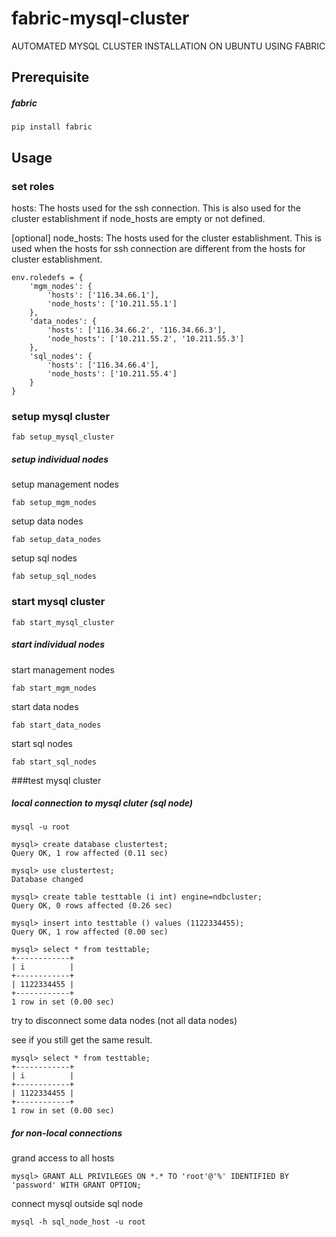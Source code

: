# fabric-mysql-cluster

AUTOMATED MYSQL CLUSTER INSTALLATION ON UBUNTU USING FABRIC

## Prerequisite

##### fabric

`pip install fabric`


## Usage

### set roles

hosts: The hosts used for the ssh connection. This is also used for the cluster establishment if node_hosts are empty or not defined.

[optional] node_hosts: The hosts used for the cluster establishment. This is used when the hosts for ssh connection are different from the hosts for cluster establishment.

```
env.roledefs = { 
    'mgm_nodes': {
        'hosts': ['116.34.66.1'],
        'node_hosts': ['10.211.55.1']
    },
    'data_nodes': {
        'hosts': ['116.34.66.2', '116.34.66.3'],
        'node_hosts': ['10.211.55.2', '10.211.55.3']
    },
    'sql_nodes': {
        'hosts': ['116.34.66.4'],
        'node_hosts': ['10.211.55.4']
    }
}
```

### setup mysql cluster

`fab setup_mysql_cluster`



##### setup individual nodes


setup management nodes

`fab setup_mgm_nodes`

setup data nodes

`fab setup_data_nodes`

setup sql nodes

`fab setup_sql_nodes`

### start mysql cluster

`fab start_mysql_cluster`

##### start individual nodes


start management nodes

`fab start_mgm_nodes`

start data nodes

`fab start_data_nodes`

start sql nodes

`fab start_sql_nodes`

###test mysql cluster

##### local connection to mysql cluter (sql node)

```
mysql -u root

mysql> create database clustertest;
Query OK, 1 row affected (0.11 sec)

mysql> use clustertest;
Database changed

mysql> create table testtable (i int) engine=ndbcluster;
Query OK, 0 rows affected (0.26 sec)

mysql> insert into testtable () values (1122334455);
Query OK, 1 row affected (0.00 sec)

mysql> select * from testtable;
+------------+
| i          |
+------------+
| 1122334455 |
+------------+
1 row in set (0.00 sec)
```

try to disconnect some data nodes (not all data nodes)

see if you still get the same result.

```
mysql> select * from testtable;
+------------+
| i          |
+------------+
| 1122334455 |
+------------+
1 row in set (0.00 sec)
```

##### for non-local connections

grand access to all hosts

`mysql> GRANT ALL PRIVILEGES ON *.* TO 'root'@'%' IDENTIFIED BY 'password' WITH GRANT OPTION;`

connect mysql outside sql node

`mysql -h sql_node_host -u root`
